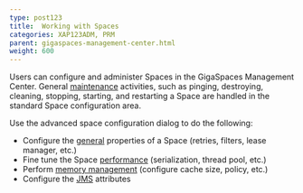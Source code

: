 ```yaml
---
type: post123
title:  Working with Spaces
categories: XAP123ADM, PRM
parent: gigaspaces-management-center.html
weight: 600
---
```





Users can configure and administer Spaces in the GigaSpaces Management Center. General [maintenance](./space-maintenance-gigaspaces-browser.html) activities, such as pinging, destroying, cleaning, stopping, starting, and restarting a Space are handled in the standard Space configuration area.

Use the advanced space configuration dialog to do the following:

- Configure the [general](./space-timeout,-filters-and-lease-manager-gigaspaces-browser.html) properties of a Space (retries, filters, lease manager, etc.)
- Fine tune the Space [performance](./space-serialization-and-engine-thread-pool-gigaspaces-browser.html) (serialization, thread pool, etc.)
- Perform [memory management](./space-memory-management-gigaspaces-browser.html) (configure cache size, policy, etc.)
- Configure the [JMS](./space-jms-gigaspaces-browser.html) attributes


